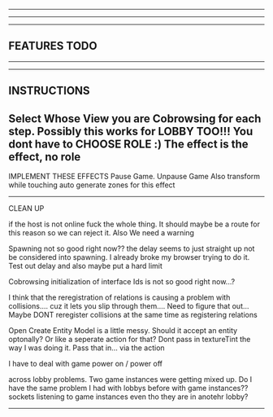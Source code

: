--------------------------------------------------------------------------------------
--------------------------------------------------------------------------------------
--------------------------------------------------------------------------------------
FEATURES TODO
--------------------------------------------------------------------------------------
--------------------------------------------------------------------------------------
--------------------------------------------------------------------------------------

INSTRUCTIONS
------------------
  Select Whose View you are Cobrowsing for each step. Possibly this works for LOBBY TOO!!! You dont have to CHOOSE ROLE :)
  The effect is the effect, no role
----

IMPLEMENT THESE EFFECTS
  Pause Game. Unpause Game
  Also transform while touching 
    auto generate zones for this effect

---------------

CLEAN UP

if the host is not online fuck the whole thing. It should maybe be a route for this reason so we can reject it. Also We need a warning

Spawning not so good right now?? the delay seems to just straight up not be considered into spawning. I already broke my browser trying to do it. Test out delay and also maybe put a hard limit

Cobrowsing initialization of interface Ids is not so good right now...?

I think that the reregistration of relations is causing a problem with collisions.... cuz it lets you slip through them.... Need to figure that out... Maybe DONT reregister collisions at the same time as registering relations

Open Create Entity Model is a little messy. Should it accept an entity optonally? Or like a seperate action for that? Dont pass in textureTint the way I was doing it. Pass that in... via the action

I have to deal with game power on / power off

across lobby problems. Two game instances were getting mixed up. Do I have the same problem I had with lobbys before with game instances?? sockets listening to game instances even tho they are in anotehr lobby?

---
